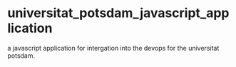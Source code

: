 # universitat_potsdam_javascript_application
a javascript application for intergation into the devops for the universitat potsdam. 

